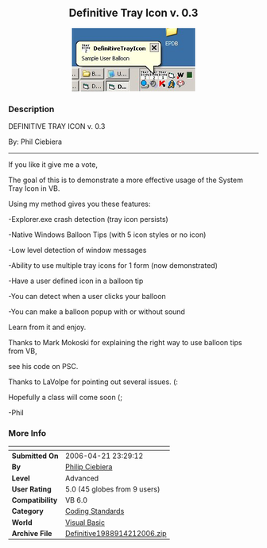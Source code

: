 ﻿<div align="center">

## Definitive Tray Icon v\. 0\.3

<img src="PIC20064212333534070.jpg">
</div>

### Description

DEFINITIVE TRAY ICON v. 0.3

By: Phil Ciebiera

----

If you like it give me a vote,

The goal of this is to demonstrate a more effective usage of the System Tray Icon in VB.

Using my method gives you these features:

-Explorer.exe crash detection (tray icon persists)

-Native Windows Balloon Tips (with 5 icon styles or no icon)

-Low level detection of window messages

-Ability to use multiple tray icons for 1 form (now demonstrated)

-Have a user defined icon in a balloon tip

-You can detect when a user clicks your balloon

-You can make a balloon popup with or without sound

Learn from it and enjoy.

Thanks to Mark Mokoski for explaining the right way to use balloon tips from VB,

see his code on PSC.

Thanks to LaVolpe for pointing out several issues. (:

Hopefully a class will come soon (;

-Phil
 
### More Info
 


<span>             |<span>
---                |---
**Submitted On**   |2006-04-21 23:29:12
**By**             |[Philip Ciebiera](https://github.com/Planet-Source-Code/PSCIndex/blob/master/ByAuthor/philip-ciebiera.md)
**Level**          |Advanced
**User Rating**    |5.0 (45 globes from 9 users)
**Compatibility**  |VB 6\.0
**Category**       |[Coding Standards](https://github.com/Planet-Source-Code/PSCIndex/blob/master/ByCategory/coding-standards__1-43.md)
**World**          |[Visual Basic](https://github.com/Planet-Source-Code/PSCIndex/blob/master/ByWorld/visual-basic.md)
**Archive File**   |[Definitive1988914212006\.zip](https://github.com/Planet-Source-Code/philip-ciebiera-definitive-tray-icon-v-0-3__1-65067/archive/master.zip)









